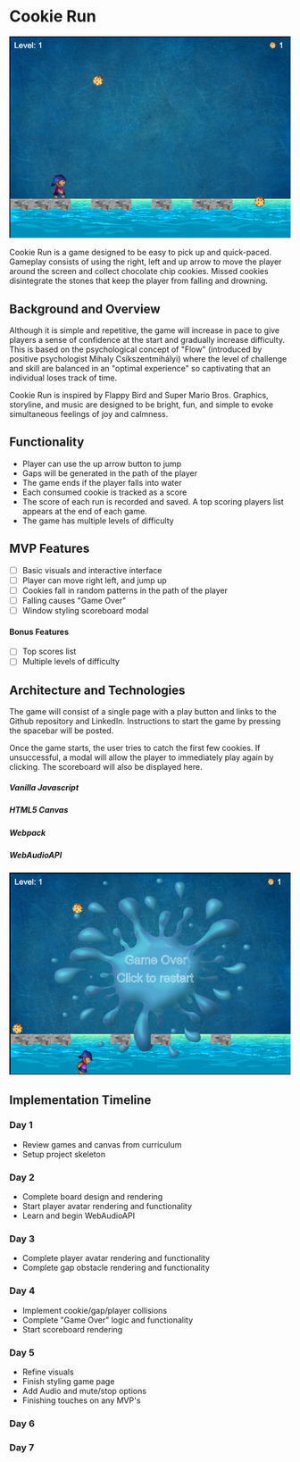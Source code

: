 # Cookie Run


[![](https://github.com/jsjohn026/cookierun/blob/master/assets/images/play.png)](https://github.com/jsjohn026/cookierun/blob/master/assets/images/play.png)

Cookie Run is a game designed to be easy to pick up and quick-paced. Gameplay consists of using the right, left and up arrow to move the player around the screen and collect chocolate chip cookies. Missed cookies disintegrate the stones that keep the player from falling and drowning.

## Background and Overview

Although it is simple and repetitive, the game will increase in pace to give players a sense of confidence at the start and gradually increase difficulty. This is based on the psychological concept of "Flow" (introduced by positive psychologist Mihaly Csíkszentmihályi) where the level of challenge and skill are balanced in an "optimal experience" so captivating that an individual loses track of time. 

Cookie Run is inspired by Flappy Bird and Super Mario Bros. Graphics, storyline, and music are designed to be bright, fun, and simple to evoke simultaneous feelings of joy and calmness. 

## Functionality

   - Player can use the up arrow button to jump
   - Gaps will be generated in the path of the player
   - The game ends if the player falls into water
   - Each consumed cookie is tracked as a score
   - The score of each run is recorded and saved. A top scoring players list appears at the end of each game. 
   - The game has multiple levels of difficulty

## MVP Features

   - [ ] Basic visuals and interactive interface
   - [ ] Player can move right left, and jump up
   - [ ] Cookies fall in random patterns in the path of the player 
   - [ ] Falling causes "Game Over"
   - [ ] Window styling scoreboard modal
   
#### Bonus Features
   - [ ] Top scores list 
   - [ ] Multiple levels of difficulty

## Architecture and Technologies
  
  The game will consist of a single page with a play button and links to the Github repository and LinkedIn. Instructions to start the game by pressing the spacebar will be posted. 

  Once the game starts, the user tries to catch the first few cookies. If unsuccessful, a modal will allow the player to immediately play again by clicking. The scoreboard will also be displayed here. 

  ##### Vanilla Javascript
  ##### HTML5 Canvas
  ##### Webpack
  ##### WebAudioAPI 


[![](https://github.com/jsjohn026/cookierun/blob/master/assets/images/restart.png)](https://github.com/jsjohn026/cookierun/blob/master/assets/images/restart.png)


## Implementation Timeline

### Day 1 
  - Review games and canvas from curriculum
  - Setup project skeleton
  
### Day 2
  - Complete board design and rendering
  - Start player avatar rendering and functionality
  - Learn and begin WebAudioAPI


### Day 3
  - Complete player avatar rendering and functionality
  - Complete gap obstacle rendering and functionality
  

### Day 4
  - Implement cookie/gap/player collisions
  - Complete "Game Over" logic and functionality
  - Start scoreboard rendering


### Day 5
  - Refine visuals
  - Finish styling game page
  - Add Audio and mute/stop options
  - Finishing touches on any MVP's

### Day 6

### Day 7
